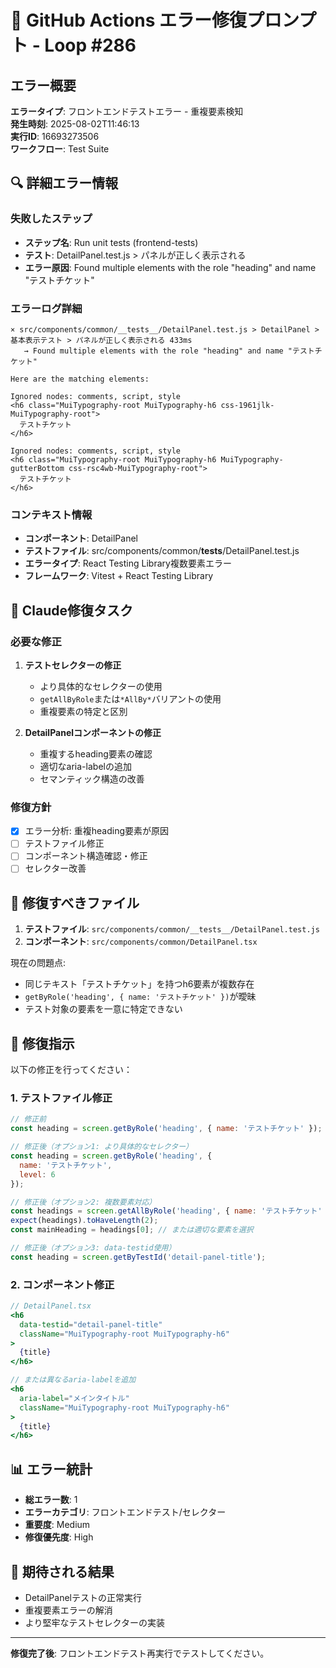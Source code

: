 # 🚨 GitHub Actions エラー修復プロンプト - Loop #286

## エラー概要
**エラータイプ**: フロントエンドテストエラー - 重複要素検知  
**発生時刻**: 2025-08-02T11:46:13  
**実行ID**: 16693273506  
**ワークフロー**: Test Suite  

## 🔍 詳細エラー情報

### 失敗したステップ
- **ステップ名**: Run unit tests (frontend-tests)
- **テスト**: DetailPanel.test.js > パネルが正しく表示される
- **エラー原因**: Found multiple elements with the role "heading" and name "テストチケット"

### エラーログ詳細
```
× src/components/common/__tests__/DetailPanel.test.js > DetailPanel > 基本表示テスト > パネルが正しく表示される 433ms
   → Found multiple elements with the role "heading" and name "テストチケット"

Here are the matching elements:

Ignored nodes: comments, script, style
<h6 class="MuiTypography-root MuiTypography-h6 css-1961jlk-MuiTypography-root">
  テストチケット
</h6>

Ignored nodes: comments, script, style  
<h6 class="MuiTypography-root MuiTypography-h6 MuiTypography-gutterBottom css-rsc4wb-MuiTypography-root">
  テストチケット
</h6>
```

### コンテキスト情報
- **コンポーネント**: DetailPanel
- **テストファイル**: src/components/common/__tests__/DetailPanel.test.js
- **エラータイプ**: React Testing Library複数要素エラー
- **フレームワーク**: Vitest + React Testing Library

## 🎯 Claude修復タスク

### 必要な修正
1. **テストセレクターの修正**
   - より具体的なセレクターの使用
   - `getAllByRole`または`*AllBy*`バリアントの使用
   - 重複要素の特定と区別

2. **DetailPanelコンポーネントの修正**
   - 重複するheading要素の確認
   - 適切なaria-labelの追加
   - セマンティック構造の改善

### 修復方針
- [x] エラー分析: 重複heading要素が原因
- [ ] テストファイル修正
- [ ] コンポーネント構造確認・修正
- [ ] セレクター改善

## 📝 修復すべきファイル

1. **テストファイル**: `src/components/common/__tests__/DetailPanel.test.js`
2. **コンポーネント**: `src/components/common/DetailPanel.tsx`

現在の問題点:
- 同じテキスト「テストチケット」を持つh6要素が複数存在
- `getByRole('heading', { name: 'テストチケット' })`が曖昧
- テスト対象の要素を一意に特定できない

## 🔧 修復指示

以下の修正を行ってください：

### 1. テストファイル修正
```javascript
// 修正前
const heading = screen.getByRole('heading', { name: 'テストチケット' });

// 修正後（オプション1: より具体的なセレクター）
const heading = screen.getByRole('heading', { 
  name: 'テストチケット',
  level: 6 
});

// 修正後（オプション2: 複数要素対応）
const headings = screen.getAllByRole('heading', { name: 'テストチケット' });
expect(headings).toHaveLength(2);
const mainHeading = headings[0]; // または適切な要素を選択

// 修正後（オプション3: data-testid使用）
const heading = screen.getByTestId('detail-panel-title');
```

### 2. コンポーネント修正
```jsx
// DetailPanel.tsx
<h6 
  data-testid="detail-panel-title"
  className="MuiTypography-root MuiTypography-h6"
>
  {title}
</h6>

// または異なるaria-labelを追加
<h6 
  aria-label="メインタイトル"
  className="MuiTypography-root MuiTypography-h6"
>
  {title}
</h6>
```

## 📊 エラー統計
- **総エラー数**: 1
- **エラーカテゴリ**: フロントエンドテスト/セレクター
- **重要度**: Medium
- **修復優先度**: High

## 🎯 期待される結果
- DetailPanelテストの正常実行
- 重複要素エラーの解消
- より堅牢なテストセレクターの実装

---
**修復完了後**: フロントエンドテスト再実行でテストしてください。